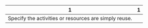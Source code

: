 | 1 | 1 |
| ---- | ---- |
|Specify the activities or resources are  simply reuse.||resources:https://youtube.com/playlist?list=PL1JImX8WgOy8JVM6OUx9zfsmfXuJsmkJ7 |
